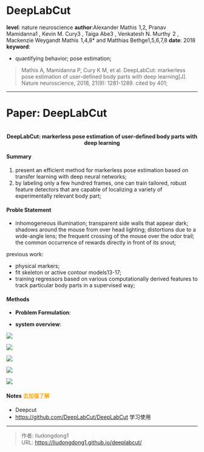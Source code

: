 # DeepLabCut


**level**:  nature neuroscience
**author**:Alexander Mathis  1,2, Pranav Mamidanna1 , Kevin M. Cury3 , Taiga Abe3 , Venkatesh N. Murthy  2 , Mackenzie Weygandt Mathis  1,4,8* and Matthias Bethge1,5,6,7,8
**date**: 2018
**keyword**:

- quantifying behavior; pose estimation; 

> Mathis A, Mamidanna P, Cury K M, et al. DeepLabCut: markerless pose estimation of user-defined body parts with deep learning[J]. Nature neuroscience, 2018, 21(9): 1281-1289.  cited by 401;

------

# Paper: DeepLabCut

<div align=center>
<br/>
<b>DeepLabCut: markerless pose estimation of
user-defined body parts with deep learning</b>
</div>


#### Summary

1. present an efficient method for markerless pose estimation based on transfer learning with deep neural networks;
2. by labeling only a few hundred frames, one can train tailored, robust feature detectors that are capable of localizing a variety of experimentally relevant body part;

#### Proble Statement

- inhomogeneous illumination; transparent side walls that appear dark; shadows around the mouse from over head lighting; distortions due to a wide-angle lens; the frequent crossing of the mouse over the odor trail; the common occurrence of rewards directly in front of its snout;

previous work:

- physical markers;
- fit skeleton or active contour models13-17;
- training regressors based on various computationally derived features to track particular body parts in a supervised way;

#### Methods

- **Problem Formulation**:

- **system overview**:

![](https://lddpicture.oss-cn-beijing.aliyuncs.com/picture/image-20200917153603165.png)

![](https://lddpicture.oss-cn-beijing.aliyuncs.com/picture/image-20200917154314885.png)

![](https://lddpicture.oss-cn-beijing.aliyuncs.com/picture/image-20200917154400343.png)

![](https://lddpicture.oss-cn-beijing.aliyuncs.com/picture/image-20200917154910999.png)

![](https://lddpicture.oss-cn-beijing.aliyuncs.com/picture/image-20200917155046781.png)

#### Notes <font color=orange>去加强了解</font>

  - Deepcut
  - https://github.com/DeepLabCut/DeepLabCut  学习使用

---

> 作者: liudongdong1  
> URL: https://liudongdong1.github.io/deeplabcut/  


